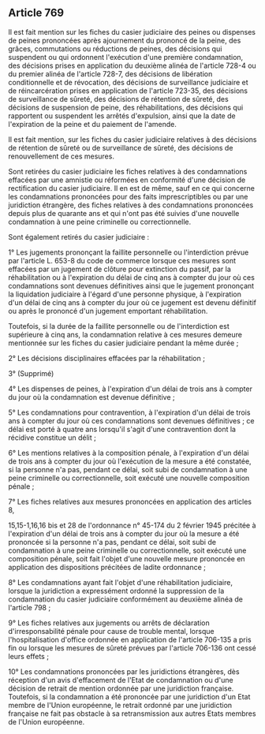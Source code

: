 Article 769
----
Il est fait mention sur les fiches du casier judiciaire des peines ou dispenses
de peines prononcées après ajournement du prononcé de la peine, des grâces,
commutations ou réductions de peines, des décisions qui suspendent ou qui
ordonnent l'exécution d'une première condamnation, des décisions prises en
application du deuxième alinéa de l'article 728-4 ou du premier alinéa de
l'article 728-7, des décisions de libération conditionnelle et de révocation,
des décisions de surveillance judiciaire et de réincarcération prises en
application de l'article 723-35, des décisions de surveillance de sûreté, des
décisions de rétention de sûreté, des décisions de suspension de peine, des
réhabilitations, des décisions qui rapportent ou suspendent les arrêtés
d'expulsion, ainsi que la date de l'expiration de la peine et du paiement de
l'amende.

Il est fait mention, sur les fiches du casier judiciaire relatives à des
décisions de rétention de sûreté ou de surveillance de sûreté, des décisions de
renouvellement de ces mesures.

Sont retirées du casier judiciaire les fiches relatives à des condamnations
effacées par une amnistie ou réformées en conformité d'une décision de
rectification du casier judiciaire. Il en est de même, sauf en ce qui concerne
les condamnations prononcées pour des faits imprescriptibles ou par une
juridiction étrangère, des fiches relatives à des condamnations prononcées
depuis plus de quarante ans et qui n'ont pas été suivies d'une nouvelle
condamnation à une peine criminelle ou correctionnelle.

Sont également retirés du casier judiciaire :

1° Les jugements prononçant la faillite personnelle ou l'interdiction prévue par
l'article L. 653-8 du code de commerce lorsque ces mesures sont effacées par un
jugement de clôture pour extinction du passif, par la réhabilitation ou à
l'expiration du délai de cinq ans à compter du jour où ces condamnations sont
devenues définitives ainsi que le jugement prononçant la liquidation judiciaire
à l'égard d'une personne physique, à l'expiration d'un délai de cinq ans à
compter du jour où ce jugement est devenu définitif ou après le prononcé d'un
jugement emportant réhabilitation.

Toutefois, si la durée de la faillite personnelle ou de l'interdiction est
supérieure à cinq ans, la condamnation relative à ces mesures demeure mentionnée
sur les fiches du casier judiciaire pendant la même durée ;

2° Les décisions disciplinaires effacées par la réhabilitation ;

3° (Supprimé)

4° Les dispenses de peines, à l'expiration d'un délai de trois ans à compter du
jour où la condamnation est devenue définitive ;

5° Les condamnations pour contravention, à l'expiration d'un délai de trois ans
à compter du jour où ces condamnations sont devenues définitives ; ce délai est
porté à quatre ans lorsqu'il s'agit d'une contravention dont la récidive
constitue un délit ;

6° Les mentions relatives à la composition pénale, à l'expiration d'un délai de
trois ans à compter du jour où l'exécution de la mesure a été constatée, si la
personne n'a pas, pendant ce délai, soit subi de condamnation à une peine
criminelle ou correctionnelle, soit exécuté une nouvelle composition pénale ;

7° Les fiches relatives aux mesures prononcées en application des articles 8,

15,15-1,16,16 bis et 28 de l'ordonnance n° 45-174 du 2 février 1945 précitée à
l'expiration d'un délai de trois ans à compter du jour où la mesure a été
prononcée si la personne n'a pas, pendant ce délai, soit subi de condamnation à
une peine criminelle ou correctionnelle, soit exécuté une composition pénale,
soit fait l'objet d'une nouvelle mesure prononcée en application des
dispositions précitées de ladite ordonnance ;

8° Les condamnations ayant fait l'objet d'une réhabilitation judiciaire, lorsque
la juridiction a expressément ordonné la suppression de la condamnation du
casier judiciaire conformément au deuxième alinéa de l'article 798 ;

9° Les fiches relatives aux jugements ou arrêts de déclaration
d'irresponsabilité pénale pour cause de trouble mental, lorsque
l'hospitalisation d'office ordonnée en application de l'article 706-135 a pris
fin ou lorsque les mesures de sûreté prévues par l'article 706-136 ont cessé
leurs effets ;

10° Les condamnations prononcées par les juridictions étrangères, dès réception
d'un avis d'effacement de l'Etat de condamnation ou d'une décision de retrait de
mention ordonnée par une juridiction française. Toutefois, si la condamnation a
été prononcée par une juridiction d'un Etat membre de l'Union européenne, le
retrait ordonné par une juridiction française ne fait pas obstacle à sa
retransmission aux autres Etats membres de l'Union européenne.
